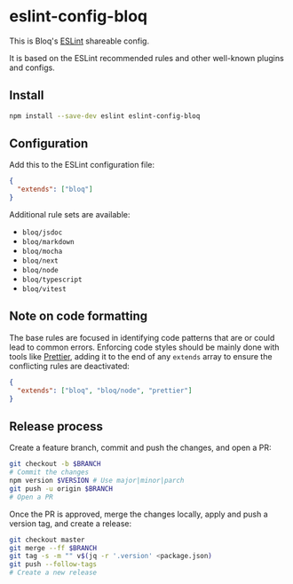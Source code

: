 # eslint-config-bloq

This is Bloq's [ESLint](https://eslint.org) shareable config.

It is based on the ESLint recommended rules and other well-known plugins and configs.

## Install

```sh
npm install --save-dev eslint eslint-config-bloq
```

## Configuration

Add this to the ESLint configuration file:

```json
{
  "extends": ["bloq"]
}
```

Additional rule sets are available:

- `bloq/jsdoc`
- `bloq/markdown`
- `bloq/mocha`
- `bloq/next`
- `bloq/node`
- `bloq/typescript`
- `bloq/vitest`

## Note on code formatting

The base rules are focused in identifying code patterns that are or could lead to common errors.
Enforcing code styles should be mainly done with tools like [Prettier](https://prettier.io), adding it to the end of any `extends` array to ensure the conflicting rules are deactivated:

```json
{
  "extends": ["bloq", "bloq/node", "prettier"]
}
```

## Release process

Create a feature branch, commit and push the changes, and open a PR:

```sh
git checkout -b $BRANCH
# Commit the changes
npm version $VERSION # Use major|minor|parch
git push -u origin $BRANCH
# Open a PR
```

Once the PR is approved, merge the changes locally, apply and push a version tag, and create a release:

```sh
git checkout master
git merge --ff $BRANCH
git tag -s -m "" v$(jq -r '.version' <package.json)
git push --follow-tags
# Create a new release
```
